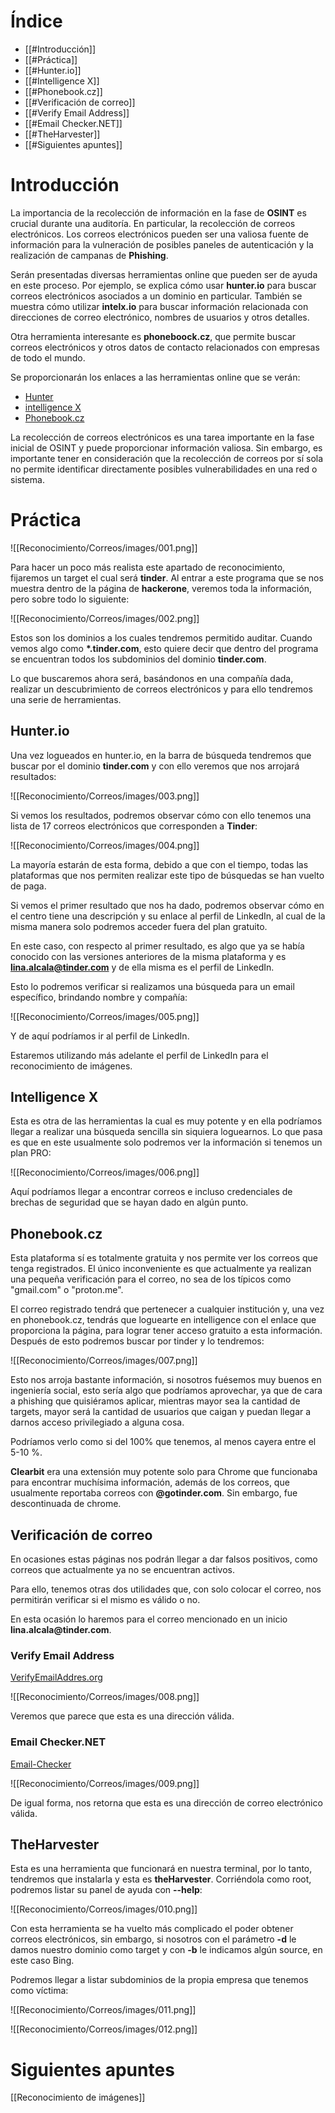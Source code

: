 # Índice

- [[#Introducción]]
- [[#Práctica]]
- [[#Hunter.io]]
- [[#Intelligence X]]
- [[#Phonebook.cz]]
- [[#Verificación de correo]]
- [[#Verify Email Address]]
- [[#Email Checker.NET]]
- [[#TheHarvester]]
- [[#Siguientes apuntes]]
# Introducción

La importancia de la recolección de información en la fase de **OSINT** es crucial durante una auditoría. En particular, la recolección de correos electrónicos. Los correos electrónicos pueden ser una valiosa fuente de información para la vulneración de posibles paneles de autenticación y la realización de campanas de **Phishing**. 

Serán presentadas diversas herramientas online que pueden ser de ayuda en este proceso. Por ejemplo, se explica cómo usar **hunter.io** para buscar correos electrónicos asociados a un dominio en particular. También se muestra cómo utilizar **intelx.io** para buscar información relacionada con direcciones de correo electrónico, nombres de usuarios y otros detalles.

Otra herramienta interesante es **phoneboock.cz**, que permite buscar correos electrónicos y otros datos de contacto relacionados con empresas de todo el mundo. 

Se proporcionarán los enlaces a las herramientas online que se verán:

- [Hunter](https://hunter.io)
- [intelligence X](https://intelx.io)
- [Phonebook.cz](https://phonebook.cz)

La recolección de correos electrónicos es una tarea importante en la fase inicial de OSINT y puede proporcionar información valiosa. Sin embargo, es importante tener en consideración que la recolección de correos por sí sola no permite identificar directamente posibles vulnerabilidades en una red o sistema.
# Práctica

![[Reconocimiento/Correos/images/001.png]]

Para hacer un poco más realista este apartado de reconocimiento, fijaremos un target el cual será **tinder**. Al entrar a este programa que se nos muestra dentro de la página de **hackerone**, veremos toda la información, pero sobre todo lo siguiente:

![[Reconocimiento/Correos/images/002.png]]

Estos son los dominios a los cuales tendremos permitido auditar. Cuando vemos algo como **\*.tinder.com**, esto quiere decir que dentro del programa se encuentran todos los subdominios del dominio **tinder.com**. 

Lo que buscaremos ahora será, basándonos en una compañía dada, realizar un descubrimiento de correos electrónicos y para ello tendremos una serie de herramientas.
## Hunter.io

Una vez logueados en hunter.io, en la barra de búsqueda tendremos que buscar por el dominio **tinder.com** y con ello veremos que nos arrojará resultados:

![[Reconocimiento/Correos/images/003.png]]

Si vemos los resultados, podremos observar cómo con ello tenemos una lista de 17 correos electrónicos que corresponden a **Tinder**:

![[Reconocimiento/Correos/images/004.png]]

La mayoría estarán de esta forma, debido a que con el tiempo, todas las plataformas que nos permiten realizar este tipo de búsquedas se han vuelto de paga. 

Si vemos el primer resultado que nos ha dado, podremos observar cómo en el centro tiene una descripción y su enlace al perfil de LinkedIn, al cual de la misma manera solo podremos acceder fuera del plan gratuito.

En este caso, con respecto al primer resultado, es algo que ya se había conocido con las versiones anteriores de la misma plataforma y es **lina.alcala@tinder.com** y de ella misma es el perfil de LinkedIn. 

Esto lo podremos verificar si realizamos una búsqueda para un email específico, brindando nombre y compañía:

![[Reconocimiento/Correos/images/005.png]]

Y de aquí podríamos ir al perfil de LinkedIn. 

Estaremos utilizando más adelante el perfil de LinkedIn para el reconocimiento de imágenes.

## Intelligence X

Esta es otra de las herramientas la cual es muy potente y en ella podríamos llegar a realizar una búsqueda sencilla sin siquiera loguearnos. Lo que pasa es que en este usualmente solo podremos ver la información si tenemos un plan PRO:

![[Reconocimiento/Correos/images/006.png]]

Aquí podríamos llegar a encontrar correos e incluso credenciales de brechas de seguridad que se hayan dado en algún punto.

## Phonebook.cz

Esta plataforma sí es totalmente gratuita y nos permite ver los correos que tenga registrados. El único inconveniente es que actualmente ya realizan una pequeña verificación para el correo, no sea de los típicos como "gmail.com" o "proton.me".

El correo registrado tendrá que pertenecer a cualquier institución y, una vez en phonebook.cz, tendrás que loguearte en intelligence con el enlace que proporciona la página, para lograr tener acceso gratuito a esta información. Después de esto podremos buscar por tinder y lo tendremos:

![[Reconocimiento/Correos/images/007.png]]

Esto nos arroja bastante información, si nosotros fuésemos muy buenos en ingeniería social, esto sería algo que podríamos aprovechar, ya que de cara a phishing que quisiéramos aplicar, mientras mayor sea la cantidad de targets, mayor será la cantidad de usuarios que caigan y puedan llegar a darnos acceso privilegiado a alguna cosa. 

Podríamos verlo como si del 100% que tenemos, al menos cayera entre el 5-10 %. 

**Clearbit** era una extensión muy potente solo para Chrome que funcionaba para encontrar muchísima información, además de los correos, que usualmente reportaba correos con **\@gotinder.com**. Sin embargo, fue descontinuada de chrome.

## Verificación de correo

En ocasiones estas páginas nos podrán llegar a dar falsos positivos, como correos que actualmente ya no se encuentran activos. 

Para ello, tenemos otras dos utilidades que, con solo colocar el correo, nos permitirán verificar si el mismo es válido o no. 

En esta ocasión lo haremos para el correo mencionado en un inicio **lina.alcala\@tinder.com**.
### Verify Email Address

[VerifyEmailAddres.org](https://www.verifyemailaddress.org/)

![[Reconocimiento/Correos/images/008.png]]

Veremos que parece que esta es una dirección válida.

### Email Checker.NET

[Email-Checker](https://email-checker.net)

![[Reconocimiento/Correos/images/009.png]]

De igual forma, nos retorna que esta es una dirección de correo electrónico válida.

## TheHarvester

Esta es una herramienta que funcionará en nuestra terminal, por lo tanto, tendremos que instalarla y esta es **theHarvester**. Corriéndola como root, podremos listar su panel de ayuda con **--help**:

![[Reconocimiento/Correos/images/010.png]]

Con esta herramienta se ha vuelto más complicado el poder obtener correos electrónicos, sin embargo, si nosotros con el parámetro **-d** le damos nuestro dominio como target y con **-b** le indicamos algún source, en este caso Bing. 

Podremos llegar a listar subdominios de la propia empresa que tenemos como víctima:

![[Reconocimiento/Correos/images/011.png]]

![[Reconocimiento/Correos/images/012.png]]
# Siguientes apuntes

[[Reconocimiento de imágenes]]